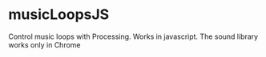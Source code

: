 musicLoopsJS
============

Control music loops with Processing.
Works in javascript. The sound library works only in Chrome
